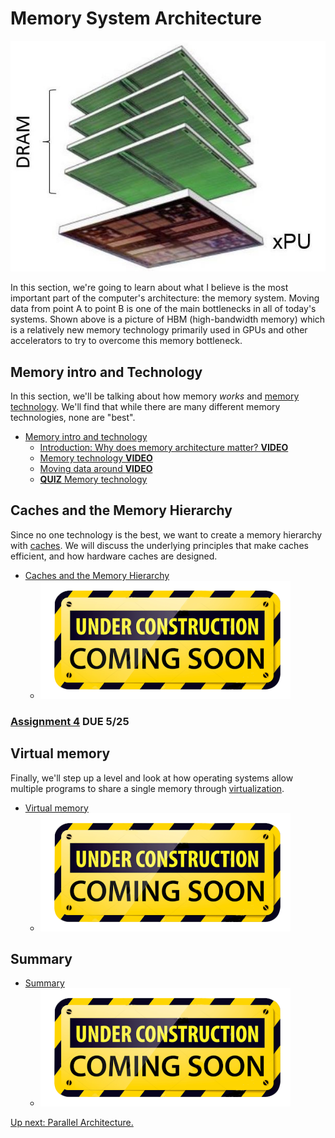 # Memory System Architecture

![HBM memory](./hbm.jpg)

In this section, we're going to learn about what I believe is the most important part of the computer's architecture: the memory system.
Moving data from point A to point B is one of the main bottlenecks in all of today's systems.
Shown above is a picture of HBM (high-bandwidth memory) which is a relatively new memory technology primarily used in GPUs and other accelerators to try to overcome this memory bottleneck.

## Memory intro and Technology

In this section, we'll be talking about how memory *works* and [memory technology](./technology.md).
We'll find that while there are many different memory technologies, none are "best".

* [Memory intro and technology](./technology.md)
  * [Introduction: Why does memory architecture matter? **VIDEO**](./technology.md#introduction-why-does-memory-architecture-matter-video-)
  * [Memory technology **VIDEO**](./technology.md#memory-technology-video-)
  * [Moving data around **VIDEO**](./technology.md#moving-data-around-video-)
  * [**QUIZ** Memory technology](./technology.md#quiz-memory-technology)

## Caches and the Memory Hierarchy

Since no one technology is the best, we want to create a memory hierarchy with [caches](./caches.md).
We will discuss the underlying principles that make caches efficient, and how hardware caches are designed.

* [Caches and the Memory Hierarchy](./caches.md)
  * ![under construction](/under-construction.png)

### [Assignment 4](https://github.com/jlpteaching/dinocpu-sq20/blob/master/assignments/assignment-4.md) **DUE 5/25**

## Virtual memory

Finally, we'll step up a level and look at how operating systems allow multiple programs to share a single memory through [virtualization](./virtual.md).

* [Virtual memory](./virtual.md)
  * ![under construction](/under-construction.png)

## Summary

* [Summary](./summary.md)
  * ![under construction](/under-construction.png)

[Up next: Parallel Architecture.](../parallel/index.md)
